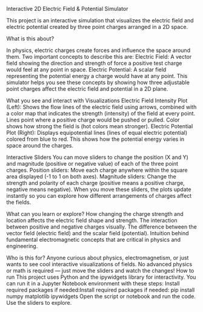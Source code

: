 Interactive 2D Electric Field & Potential Simulator
<p>
This project is an interactive simulation that visualizes the electric field and electric potential created by three point charges arranged in a 2D space.
</p>
What is this about?
<p>
In physics, electric charges create forces and influence the space around them. Two important concepts to describe this are:
Electric Field: A vector field showing the direction and strength of force a positive test charge would feel at any point in space.
Electric Potential: A scalar field representing the potential energy a charge would have at any point.
This simulator helps you see these concepts by showing how three adjustable point charges affect the electric field and potential in a 2D plane.
</p>
What you see and interact with
Visualizations
Electric Field Intensity Plot (Left):
Shows the flow lines of the electric field using arrows, combined with a color map that indicates the strength (intensity) of the field at every point.
Lines point where a positive charge would be pushed or pulled.
Color shows how strong the field is (hot colors mean stronger).
Electric Potential Plot (Right):
Displays equipotential lines (lines of equal electric potential) colored from blue to red.
This shows how the potential energy varies in space around the charges.

Interactive Sliders
You can move sliders to change the position (X and Y) and magnitude (positive or negative value) of each of the three point charges.
Position sliders: Move each charge anywhere within the square area displayed (-1 to 1 on both axes).
Magnitude sliders: Change the strength and polarity of each charge (positive means a positive charge, negative means negative).
When you move these sliders, the plots update instantly so you can explore how different arrangements of charges affect the fields.

What can you learn or explore?
How changing the charge strength and location affects the electric field shape and strength.
The interaction between positive and negative charges visually.
The difference between the vector field (electric field) and the scalar field (potential).
Intuition behind fundamental electromagnetic concepts that are critical in physics and engineering.

Who is this for?
Anyone curious about physics, electromagnetism, or just wants to see cool interactive visualizations of fields. No advanced physics or math is required — just move the sliders and watch the changes!
How to run
This project uses Python and the ipywidgets library for interactivity. You can run it in a Jupyter Notebook environment with these steps:
Install required packages if needed:Install required packages if needed:
pip install numpy matplotlib ipywidgets
Open the script or notebook and run the code.
Use the sliders to explore.


